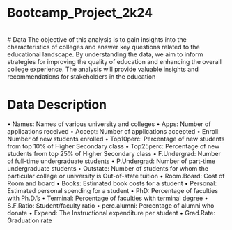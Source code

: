 # Bootcamp_Project_2k24
<br> 
# Data
The objective of this analysis is to gain insights into the characteristics of colleges and answer key questions related to the educational landscape. By understanding the data, we aim to inform strategies for improving the quality of education and enhancing the overall college experience. The analysis will provide valuable insights and recommendations for stakeholders in the education 

<br> 

# Data Description
•	Names: Names of various university and colleges
•	Apps: Number of applications received
•	Accept: Number of applications accepted
•	Enroll: Number of new students enrolled
•	Top10perc: Percentage of new students from top 10% of Higher Secondary class
•	Top25perc: Percentage of new students from top 25% of Higher Secondary class
•	F.Undergrad: Number of full-time undergraduate students
•	P.Undergrad: Number of part-time undergraduate students
•	Outstate: Number of students for whom the particular college or university is Out-of-state tuition
•	Room.Board: Cost of Room and board
•	Books: Estimated book costs for a student
•	Personal: Estimated personal spending for a student
•	PhD: Percentage of faculties with Ph.D.’s
•	Terminal: Percentage of faculties with terminal degree
•	S.F.Ratio: Student/faculty ratio
•	perc.alumni: Percentage of alumni who donate
•	Expend: The Instructional expenditure per student
•	Grad.Rate: Graduation rate

